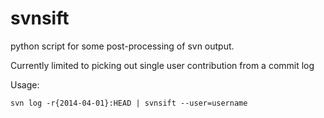svnsift
=======

python script for some post-processing of svn output. 

Currently limited to picking out single user contribution from a commit log

Usage:

`svn log -r{2014-04-01}:HEAD | svnsift --user=username`


